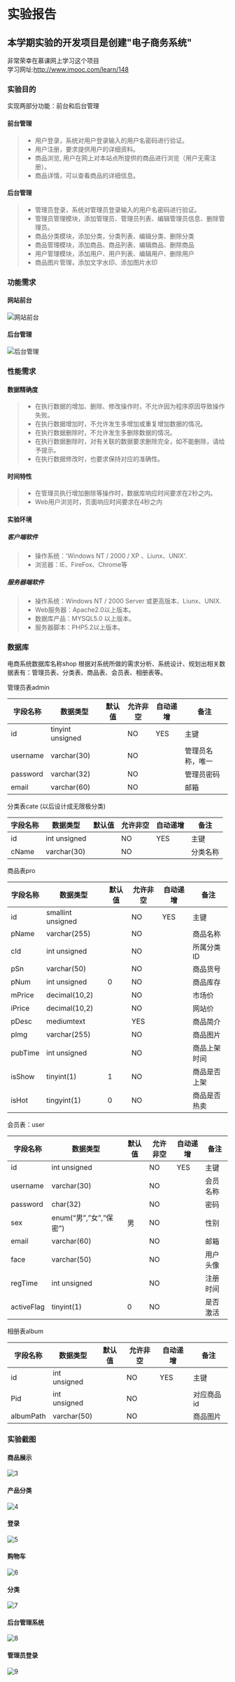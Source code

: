 实验报告
====
本学期实验的开发项目是创建"电子商务系统"
----
非常荣幸在慕课网上学习这个项目<br>
学习网址:http://www.imooc.com/learn/148
### 实验目的

实现两部分功能：前台和后台管理

#### 前台管理

> * 用户登录，系统对用户登录输入的用户名密码进行验证。
> * 用户注册，要求提供用户的详细资料。
> * 商品浏览, 用户在网上对本站点所提供的商品进行浏览（用户无需注册）。
> * 商品详情，可以查看商品的详细信息。

#### 后台管理

> * 管理员登录，系统对管理员登录输入的用户名密码进行验证。
> * 管理员管理模块，添加管理员、管理员列表、编辑管理员信息、删除管理员。
> * 商品分类模块，添加分类，分类列表、编辑分类、删除分类 
> * 商品管理模块，添加商品、商品列表、编辑商品、删除商品
> * 用户管理模块，添加用户、用户列表、编辑用户、删除用户
> * 商品图片管理，添加文字水印、添加图片水印
### 功能需求
#### 网站前台
![网站前台](https://github.com/Lucy161403120/test/blob/master/picture/1.jpg)
#### 后台管理
![后台管理](https://github.com/Lucy161403120/test/blob/master/picture/2.jpg)
### 性能需求
#### 数据精确度
> * 在执行数据的增加、删除、修改操作时，不允许因为程序原因导致操作失败。
> * 在执行数据增加时，不允许发生多增加或重复增加数据的情况。
> * 在执行数据删除时，不允许发生多删除数据的情况。
> * 在执行数据删除时，对有关联的数据要求删除完全，如不能删除，请给予提示。
> * 在执行数据修改时，也要求保持对应的准确性。
#### 时间特性
> * 在管理员执行增加删除等操作时，数据库响应时间要求在2秒之内。
> * Web用户浏览时，页面响应时间要求在4秒之内
#### 实验环境
##### 客户端软件
> * 操作系统：'Windows NT / 2000 / XP 、Liunx、UNIX'.
> * 浏览器：IE、FireFox、Chrome等<br>
##### 服务器端软件<br>
> * 操作系统：Windows NT / 2000 Server 或更高版本、Liunx、UNIX.
> * Web服务器：Apache2.0以上版本。
> * 数据库产品：MYSQL5.0 以上版本。
> * 服务器脚本：PHP5.2以上版本。

### 数据库
电商系统数据库名称shop
根据对系统所做的需求分析、系统设计、规划出相关数据表有：管理员表、分类表、商品表、会员表、相册表等。

管理员表admin

字段名称|数据类型|默认值|允许非空|	自动递增|备注
----|----|----|----|----|----
id|	tinyint unsigned||		NO|	YES|主键
username|	varchar(30)||		NO||		管理员名称，唯一
password|	varchar(32)||	NO||  		管理员密码
email|	varchar(60)||	NO||		邮箱

分类表cate (以后设计成无限极分类)

字段名称|数据类型|默认值|允许非空|自动递增|备注
----|----|----|----|----|----
id|	int unsigned||		NO|	YES|	主键
cName|	varchar(30)||		NO||		分类名称

商品表pro

字段名称|数据类型|默认值|允许非空|自动递增|备注
----|----|----|----|----|----
id|smallint unsigned||NO|	YES|主键
pName|varchar(255)||NO||商品名称
cId|	int unsigned||		NO||	所属分类ID
pSn|	varchar(50)||	NO||	商品货号
pNum|	int unsigned|	0|	NO||		商品库存
mPrice|	decimal(10,2)|| 		NO||		市场价
iPrice|	decimal(10,2)|| 		NO||		网站价
pDesc|	mediumtext||		YES||		商品简介
pImg|	varchar(255)||		NO||	商品图片
pubTime|	int unsigned||		NO||		商品上架时间
isShow|	tinyint(1)|	1|	NO||	商品是否上架
isHot|	tingyint(1)|0|	NO||		商品是否热卖

会员表：user

字段名称|数据类型|默认值|允许非空|自动递增|备注
----|----|----|----|----|----
id|	int unsigned||		NO|	YES|	主键
username|	varchar(30)||		NO||		会员名称
password|	char(32)||		NO||		密码
sex|	enum(“男”,”女”,”保密”)|男|	NO||		性别
email|	varchar(60)||	NO||		邮箱
face|	varchar(50)||	NO||		用户头像
regTime|	int unsigned||		NO||		注册时间
activeFlag|	tinyint(1)|	0|	NO|| 		是否激活

相册表album

字段名称|数据类型|默认值|允许非空|自动递增|备注
----|----|----|----|----|----
id|int unsigned||	NO|	YES	|主键
Pid|int unsigned||	NO||对应商品id
albumPath|varchar(50)||NO||商品图片


### 实验截图

#### 商品展示
![3](https://github.com/Lucy161403120/test/blob/master/picture/3.jpg)
#### 产品分类
![4](https://github.com/Lucy161403120/test/blob/master/picture/4.jpg)
#### 登录
![5](https://github.com/Lucy161403120/test/blob/master/picture/5.jpg)
#### 购物车
![6](https://github.com/Lucy161403120/test/blob/master/picture/6.jpg)
#### 分类
![7](https://github.com/Lucy161403120/test/blob/master/picture/7.jpg)
#### 后台管理系统
![8](https://github.com/Lucy161403120/test/blob/master/picture/8.jpg)
#### 管理员登录
![9](https://github.com/Lucy161403120/test/blob/master/picture/9.jpg)
